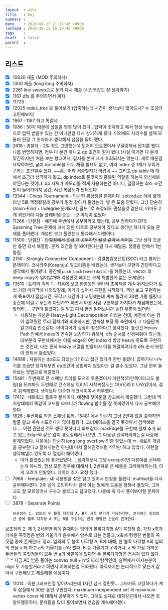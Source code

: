 ```yaml
---
layout  : wiki
title   : boj
summary :
date    : 2020-04-27 21:37:43 +0900
lastmod : 2020-10-11 16:30:42 +0900
tags    :
draft   : false
parent  :
---
```


## 리스트
 * [X] 10830 제출 (MOD 주의하자)
 * [X] 1300 제출 (long long 주의하자)
 * [X] 2261 line sweep으로 푼거 다시 제출 (시간복잡도 잘 생각하기)
 * [X] 1167 dfs 를 주의하면서 짜자
 * [X] 11725
 * [X] 12025 index_tree 로 풀어보기 (압축하는데 시간이 생각보다 많이드나? ㅠ 조금더 고민해보자)
 * [X] 1967 : 1167 하고 똑같네
 * [X] 1086 : 50자 때문에 삽질을 엄청 많이 했다.. 입력이 숫자라고 해서 항상 long long 으로 입력 받을수 있는 건 아니란걸 다시 상기하게 됬다. 이외에도 자리수를 셀때 모듈러 한걸 그 숫자라고 생각해서 삽질을 많이 했다.
 * [X] 2618 : 경찰차 - 2일 정도 고민했는데 도저히 모르겠어서 구글링해서 답지를 봤다. 나름 변명하자면, 전부 다 본건 아니고 dp 조건이 뭔지 봤다.(사실 이거면 다 본게 맞긴하지만) 처음 보는 형태여서, 답지를 본게 크게 후회되지는 않는다. 새로 배운걸 요약하자면, 굳이 dp table을 모두 채울 필요도 없고, 여러 index 중 1개가 우리가 구하는 조건일수 있다. ~~흠.. 머라 서술할지가 어렵네 ~~ 그리고 dp table 에 대해서 조금더 생각하게 됬고, dp index로 둔것끼리 중복된 역할을 하는지 의심해봐야된다는 것이다. dp 자체가 메모리를 적게 사용하는건 아니니, 결정하는 최소 조건만이 들어가야지 공간, 시간 복잡도가 안터진다.
 * [X] 13344 : Chess Tournament - 단순한 위상정렬 문제이다. solved.ac 에서 플레티넘 5로 책정됬길레 공부가 될것 같아서 풀었는데, 별 큰 도움 안됬다. 그냥 단순히 Union-Find + Indegree 문제라서, 골드 1로 측정되도 괜찮을것 같은데, 아마도 2개 섞인거라 다들 플레티넘 준듯... 큰 이득이 없었다.
 * [X] 11266 : 단절점 - 예전에 주변에서 공부하라고 했는데, 공부 안하다가 DFS Spanning Tree 문제에 크게 당한 이후로 공부해야 겠다고 생각만 하다가 오늘 문제를 풀어봤다. 개념만 보고 풀었는데 통과해서 다행이다.
 * [X] 11500 : 단절선 - ~~단절점에서 조금 더 공부하면 될것 같아서 적어둠~~ 그냥 생각 조금만 틀면 되서 해결함. 문제 조건을 잘 봐야한다는걸 다시 깨달음. 정렬을 안해서 1번 틀림.
 * [X] 2150 : Strongly Connected Component - 강결합컴포넌트(SCC) 라고 불리는 문제이다. 코사라주(Kosaraju) 알고리즘을 배웠는데, 생각보다 구현이 간단하다고 생각해서 풀어봤다. 중간에 `push_back(move(data))`을 해줬는데, vector 의 deep copy가 일어날까봐 걱정한것 빼고는 크게 특별한게 없는 문제였다.
 * [X] 13510 : 트리와 쿼리 1 - 처음에 보고 한참동안 몰라서 초록책을 계속 뒤져보다가 트리 거의 마지막에 나와있길레, 이거다 싶어서 구현을 시작했다. 책만 보고 구현하는게 목표여서 점심시간, 모각코 시간마다 코딩했는데 계속 틀려서 30번 가량 틀렸다. 중간에 이걸로 푸는게 아닌가?? 하면서 다른 사람 구현체를 가져다가 채점해봤는데, 맞더라.... 구현이 틀렸다는걸 알고 다시 한번 읽어보니까 놓친 부분이 있더라
   * 사용하는 개념은 Heavy-Light Decomposition 이라는 건데, 예전에 아는 형이 알려줬던 트리 펼치기와 비슷하지만, 연속성 보장 등 측면에서 그 다음단계 알고리즘 인것같다. 아이디어가 굉장히 참신하다고 생각했다. 틀린건 Heavy Path 안에서 index의 연속을 보장하기 위해서, dfs 순서를 신경써줘야 되는데, 대부분의 구현체에서는 이를 edge의 0번 index가 항상 heavy 하도록 구현하는 것인데, 나는 괜히 heavy 배열을 만들어서 이를 해결하려다가 dfs 순서 보장이 안되서 틀렸었다.
 * [X] 14888 : 처음에는 dp로도 되겠는데? 라고 접근 했다가 한번 틀렸다. 곱하기나 나누기를 조금만 생각해보면 dp조건이 성립하지 않았다는 걸 알수 있었다. 그냥 전부 돌아보는 방법으로 해결했다.
 * [X] 15481 : 두번째로 큰 스페닝 트리를 도저히 못풀겠어서 파란책(하얀책이라고도 불림)을 뒤져봐도 두번째로 큰스페닝 트리의 시작복잡도는 O(VE)라고 나와있어서, 결국 검색해봤다. 생각보다 단순한 테크닉이여서 허무했다.
 * [X] 17412 : 네트워크 플로우 문제이다. 예전에 찾아둔걸 참고해서 제출했다. 그런데 백지상태에서 똑같이 코드를 짜보니까 flowing 함수를 잘 못짜겠어서 다시 공부해야한다.
 * [X] 1626 : 두번째로 작은 스패닝 트리- 15481 에서 단순히 그냥 2번째 값을 출력하면 될줄 알고 계속 시도하다가 많이 틀렸다. 코너케이스를 결국 못찾아서 검색해봤다.... 이런 간단한 것도 생각 못하다니 바보같다. maxEdge를 구할때 현재 추가 되고 있는 Edge와 같은 값이 경로상에서 나오면, 그 다음걸 선택해야하는걸 나중에 알게되었다. 처음에는 단순히 long long overflow 인줄 알았는데 ㅠ. 새로운 개념을 공부한다고 잘해지는건 아닌데 마치 잘해진것처럼 착각만 하고 있었다. 이런걸 생각해낼수 있도록 더 열심히 해야겠다.
   * 이거 틀렸었는데 통과됬었다.... 생각해보니 그냥 except이면 다른애를 선택하는게 아니라, 항상 모든 경우에 대해서 1, 2번쨰로 큰 애들을 고려해야하는데, 이게 고려가 안됬었다. 데이터 추가 요청 했다.
 * [ ] 7966 - template : stl 사용법을 잘못 알고 있어서 한참을 틀렸다. multiset을 다시 공부해야겠다. 2주 넘게 고민하다가 결국 아는 형에게 도움을 청해서 풀었다. 그러고도 잘 모르겠어서 구사과 블로그도 참고했다. 나중에 꼭 다시 풀어봐야할 문제이다.
  * [ ] 3878 - Separate Points
    ```
    보조정리 1. 임의의 두 볼록 다각형 A, B가 서로 분리가 가능하다면, 분리하는 임의의 선 중에 볼록 다각형 A 또는 B를 구성하는 변과 평행한 선분이 존재한다.
보조정리 2. 제 1, 2사분면 위에 존재하는 임의의 볼록다각형 A의 꼭짓점 중, 가장 x축과 가까운 꼭짓점은 변의 기울기가 음수에서 양수로 되는 점들과, x축에 평행한 변들의 꼭짓점 중에 존재한다.
정리. 임의의 두 볼록 다각형 A, B에 대해, 한 볼록 다각형 A의 임의의 변을 a 라 하고 a의 기울기를 a'라 할때, B 중 기울기가 a'이거나, a'와 가장 가까운 두변들의 꼭짓점들이 모두 변 a의 바깥쪽에 있다면 두 볼록다각형은 겹쳐져 있지 않다.
    ```
    * 지금 AC 받은 풀이는 convex hull + n^2 짜리 탐색인데, 슬랙에서 아시는분이 nlgn 도 가능할거라고 하면서 이해하는걸 도와줬다. 아직까지는 논리적으로 맞는거 같아서 구현해보고 제출해볼 예정이다.
 * [X] 11014 : 이분그래프인걸 알아차리는데 1시간 넘게 걸린듯... 그마저도 코딩하다가 계속 삽질해서 30분 동안 구현했다. maximum independent set 과 maximum vertex cover 에 대해서 공부하게 되었다. 그래도 실제로 대회같은데서 나오면 못알아챌듯하다. 문제들을 많이 풀어보면서 연습을 계속해야겠다.
